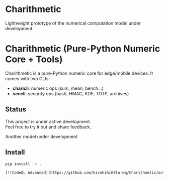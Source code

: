 # Charithmetic

Lightweight prototype of the numerical computation model under development

# Charithmetic (Pure-Python Numeric Core + Tools)

Charithmetic is a pure-Python numeric core for edge/mobile devices.
It comes with two CLIs:

- **charicli**: numeric ops (sum, mean, bench…)
- **seccli**: security ops (hash, HMAC, KDF, TOTP, archives)

## Status
This project is under active development.  
Feel free to try it out and share feedback.

Another model under development

## Install

```bash
pip install -e .

[![CodeQL Advanced](https://github.com/kirohihi69lo-wq/Charithmetic/actions/workflows/codeql.yml/badge.svg)](https://github.com/kirohihi69lo-wq/Charithmetic/actions/workflows/codeql.yml)

